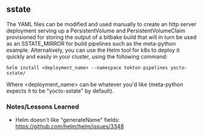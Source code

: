 ## sstate

The YAML files can be modified and used manually to create an http
server deployment serving up a PersistentVolume and
PersistentVolumeClaim provisioned for storing the output of a bitbake
build that will in turn be used as an SSTATE_MIRROR for build pipelines
such as the meta-python example. Alternatively, you can use the Helm
tool for k8s to deploy it quickly and easily in your cluster, using the
following command:

`helm install <deployment_name> --namespace tekton-pipelines yocto-sstate/`

Where <deployment_name> can be whatever you'd like (meta-python expects
it to be "yocto-sstate" by default).

### Notes/Lessons Learned

- Helm doesn't like "generateName" fields:
  https://github.com/helm/helm/issues/3348
